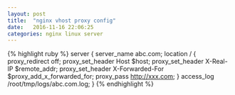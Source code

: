 ```yaml
---
layout: post
title:  "nginx vhost proxy config"
date:   2016-11-16 22:06:25
categories: nginx linux server
---
```



{% highlight ruby %}
    server {
		server_name abc.com;
		location / {
			proxy_redirect off;
			proxy_set_header Host $host;
			proxy_set_header X-Real-IP $remote_addr;
			proxy_set_header X-Forwarded-For $proxy_add_x_forwarded_for;
			proxy_pass http://xxx.com;
		}
		access_log /root/tmp/logs/abc.com.log;
	}
{% endhighlight %}


[jekyll]:    http://jekyllrb.com
